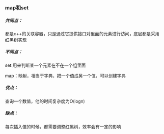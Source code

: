 ### map和set

##### 共同点：

都是c++的关联容器，只是通过它提供接口对里面的元素进行访问，底层都是采用红黑树实现



##### 不同点：

set:用来判断某一个元素在不在一个组里面

map：映射，相当于字典，把一个值成另一个值，可以创建字典



##### 优点：

查询一个数值，他的时间复杂度为O(logn)



##### 缺点：

每次插入值的时候，都需要调整红黑树，效率会有一定的影响



